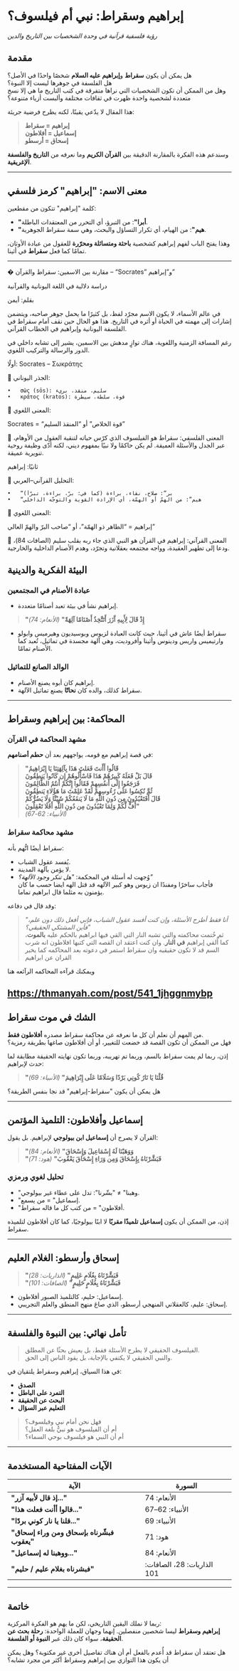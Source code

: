 # إبراهيم وسقراط: نبي أم فيلسوف؟ 
*رؤية فلسفية قرآنية في وحدة الشخصيات بين التاريخ والدين*

## مقدمة  
هل يمكن أن يكون **سقراط** و**إبراهيم عليه السلام** شخصًا واحدًا في الأصل؟  
هل الفلسفة في جوهرها ليست إلا النبوة؟  
وهل من الممكن أن تكون الشخصيات التي نراها متفرقة في كتب التاريخ ما هي إلا نسخ متعددة لشخصية واحدة ظهرت في ثقافات مختلفة وألبست أزياء متنوعة؟

هذا المقال لا يدّعي يقينًا، لكنه يطرح فرضية جريئة:  
> **إبراهيم = سقراط  
> إسماعيل = أفلاطون  
> إسحاق = أرسطو**

وسندعم هذه الفكرة بالمقارنة الدقيقة بين **القرآن الكريم** وما نعرفه من **التاريخ والفلسفة الإغريقية**.

---

## معنى الاسم: "إبراهيم" كرمز فلسفي  
كلمة "إبراهيم" تتكون من مقطعين:
- **"أبرا"**: من التبرؤ، أي التحرر من المعتقدات الباطلة.
- **"هيم"**: من الهيام، أي تكرار التساؤل والبحث، وهي سمة سقراط الجوهرية.

وهذا يفتح الباب لفهم إبراهيم كشخصية **باحثة ومتسائلة ومحرّرة** للعقول من عبادة الأوثان، تمامًا كما فعل **سقراط** في أثينا.

---


� مقارنة بين الاسمين: 
سقراط والقرآن – “Socrates” و”إبراهيم”



دراسة دلالية في اللغة اليونانية والقرآنية


بقلم: أيمن



في عالم الأسماء، لا يكون الاسم مجرّد لفظ، بل كثيرًا ما يحمل جوهر صاحبه، ويتضمن إشارات إلى مهمته في الحياة أو أثره في التاريخ. هذا هو الحال حين نقف أمام سقراط في الفلسفة اليونانية وإبراهيم في الخطاب القرآني.

رغم المسافة الزمنية واللغوية، هناك توازٍ مدهش بين الاسمين، يشير إلى تشابه داخلي في الدور والرسالة والتركيب اللغوي.




أولًا: 
Socrates – Σωκράτης



🧬 الجذر اليوناني:


	•	σῶς (sōs): سليم، منقذ، بريء
	•	κράτος (kratos): قوة، سلطة، سيطرة


🔹 المعنى اللغوي:

Socrates = “قوة الخلاص” أو “المنقذ السليم”

🔹 المعنى الفلسفي:
سقراط هو الفيلسوف الذي كرّس حياته لتنقية العقول من الأوهام، عبر الجدل والأسئلة العميقة. لم يكن حاكمًا ولا نبيًا بمفهوم ديني، لكنه أدّى وظيفة روحية تنويرية عميقة.




ثانيًا: 
إبراهيم



🧬 التحليل القرآني–العربي:


	•	“بر”: صلاح، نقاء، براءة (كما في: برّ، براءة، تبرّأ)
	•	“هيم”: من الهمّ أو الهمّة، أي الإرادة القوية والتوجّه الداخلي


🔹 المعنى اللغوي:

إبراهيم = “الطاهر ذو الهمّة”، أو “صاحب البرّ والهمّ العالي”

🔹 المعنى القرآني:
إبراهيم في القرآن هو النبي الذي جاء ربه بقلب سليم (الصافات 84)، ودعا إلى تطهير العقيدة، وواجه مجتمعه بعقلانية وتجرّد، وهدم الأصنام الداخلية والخارجية.



## البيئة الفكرية والدينية  
### عبادة الأصنام في المجتمعين  
- إبراهيم نشأ في بيئة تعبد أصنامًا متعددة.  
> **"إِذْ قَالَ لِأَبِيهِ آَزَرَ أَتَتَّخِذُ أَصْنَامًا آلِهَةً"** *(الأنعام: 74)*

- سقراط أيضًا عاش في أثينا، حيث كانت العبادة لزيوس وبوسيديون وهيرميس وابولو وارتيميس واريس ودينوس وأثينا وأفروديت، وهي آلهة مجسدة في تماثيل، تُعبد كما الأصنام تمامًا.

### الوالد الصانع للتماثيل  
- إبراهيم كان أبوه يصنع الأصنام.  
- سقراط كذلك، والده كان **نحاتًا** يصنع تماثيل الآلهة.

---

## المحاكمة: بين إبراهيم وسقراط  
### مشهد المحاكمة في القرآن  
في قصة إبراهيم مع قومه، يواجههم بعد أن **حطم أصنامهم**:

> **"قَالُوا أَأَنتَ فَعَلتَ هَذَا بِآلِهَتِنَا يَا إِبْرَاهِيمُ  
قَالَ بَلْ فَعَلَهُ كَبِيرُهُمْ هَذَا فَاسْأَلُوهُمْ إِن كَانُوا يَنطِقُونَ  
فَرَجَعُوا إِلَى أَنفُسِهِمْ فَقَالُوا إِنَّكُمْ أَنتُمُ الظَّالِمُونَ  
ثُمَّ نُكِسُوا عَلَى رُءُوسِهِمْ لَقَدْ عَلِمْتَ مَا هَؤُلاءِ يَنطِقُونَ  
قَالَ أَفَتَعْبُدُونَ مِن دُونِ اللَّهِ مَا لَا يَنفَعُكُمْ شَيْئًا وَلَا يَضُرُّكُمْ  
أُفٍّ لَّكُمْ وَلِمَا تَعْبُدُونَ مِن دُونِ اللَّهِ أَفَلَا تَعْقِلُونَ"**  
*(الأنبياء: 62-67)*

### مشهد محاكمة سقراط  
سقراط أيضًا اتُّهم بأنه:
- يُفسد عقول الشباب.
- لا يؤمن بآلهة المدينة.
- وُجهت له أسئلة في المحكمة: *"هل تنكر وجود الآلهة؟"*  
فأجاب ساخرًا ومفندًا ان زيوس وهو كبير الآلهه قد قتل الهه ايضا حسب ما كان يؤمنون به مثلما قال ابراهيم تماما.

وقد قال في دفاعه:  
> *"أنا فقط أطرح الأسئلة، وإن كنت أفسد عقول الشباب، فإني أفعل ذلك دون علم، فأين المشتكي الحقيقي؟"*  
ثم خُتمت محاكمته والتي تشبه النار التي القي فيها ابراهيم بالحكم عليه **بالموت**، كما أُلقي إبراهيم **في النار**. وان كنت اعتقد ان القصه التي كتبها افلاطون انه شرب السم قد لا تكون حقيقيه وان سقراط استمر في دعوته بعد المحاكمه كما يخبر القران عن ابراهيم

ويمكنك قرآءه المحاكمه الرآئعه هنا

https://thmanyah.com/post/541_1jhggnmybp
---

## الشك في موت سقراط  
من المهم أن نعلم أن كل ما نعرفه عن محاكمة سقراط مصدره **أفلاطون فقط**.  
فهل من الممكن أن تكون القصة قد خضعت للتغيير، أو أن أفلاطون صاغها بطريقة رمزية؟

إذن، ربما لم يمت سقراط بالسم، وربما تم تهريبه، وربما تكون نهايته الحقيقة مطابقة لما حدث لإبراهيم:  
> **"قُلْنَا يَا نَارُ كُونِي بَرْدًا وَسَلَامًا عَلَى إِبْرَاهِيمَ"** *(الأنبياء: 69)*

هل يمكن أن يكون "سقراط-إبراهيم" قد نجا بنفس الطريقة؟

---

## إسماعيل وأفلاطون: التلميذ المؤتمن  
القرآن لا يصرح أن **إسماعيل ابن بيولوجي** لإبراهيم. بل يقول:

> **"وَوَهَبْنَا لَهُ إِسْمَاعِيلَ وَإِسْحَاقَ"** *(الأنعام: 84)*  
> **"فَبَشَّرْنَاهُ بِإِسْحَاقَ وَمِن وَرَاءِ إِسْحَاقَ يَعْقُوبَ"** *(هود: 71)*

### تحليل لغوي ورمزي  
- "وهبنا" ≠ "بشّرنا": تدل على عطاء غير بيولوجي.  
- "إسماعيل" = من يسمع.  
- "أفلاطون" = من كتب كل ما قاله سقراط.

إذن، من الممكن أن يكون **إسماعيل تلميذًا مقربًا** لا ابنًا بيولوجيًا، كما كان أفلاطون لتلميذه سقراط.

---

## إسحاق وأرسطو: الغلام العليم  
> **"فَبَشَّرْنَاهُ بِغُلَامٍ عَلِيمٍ"** *(الذاريات: 28)*  
> **"فَبَشَّرْنَاهُ بِغُلَامٍ حَلِيمٍ"** *(الصافات: 101)*

- إسماعيل: حليم، كالتلميذ الصبور أفلاطون.  
- إسحاق: عليم، كالعقلاني المنهجي أرسطو، الذي صاغ منهج المنطق والعلم التجريبي.

---

## تأمل نهائي: بين النبوة والفلسفة  
> الفيلسوف الحقيقي لا يطرح الأسئلة فقط، بل يعيش بحثًا عن المطلق.  
> والنبي الحقيقي لا يكتفي بالإجابة، بل يقود الناس إلى الحق.

في هذا السياق، إبراهيم وسقراط يلتقيان في:
- **الصدق**
- **التمرد على الباطل**
- **البحث عن الحقيقة**
- **التعليم عبر السؤال**

> فهل نحن أمام نبي وفيلسوف؟  
> أم أن الفيلسوف هو نبيٌّ بلغة العقل؟  
> أم أن النبي هو فيلسوف بوحي السماء؟

---

## الآيات المفتاحية المستخدمة

| الآية | السورة |
|------|--------|
| **"إذ قال لأبيه آزر..."** | الأنعام: 74 |
| **"قالوا أأنت فعلت هذا..."** | الأنبياء: 62–67 |
| **"قلنا يا نار كوني بردًا..."** | الأنبياء: 69 |
| **"فبشّرناه بإسحاق ومن وراء إسحاق يعقوب"** | هود: 71 |
| **"ووهبنا له إسماعيل..."** | الأنعام: 84 |
| **"فبشرناه بغلام عليم / حليم"** | الذاريات: 28، الصافات: 101 |

---

## خاتمة  
ربما لا نملك اليقين التاريخي، لكن ما يهم هو الفكرة المركزية:  
**إبراهيم وسقراط** ليسا شخصين منفصلين. إنهما وجهان للعملة الواحدة: **رحلة بحث عن الحقيقة**، سواء كان ذلك عبر **النبوة أو الفلسفة**.

هل تعتقد أن سقراط قد أُعدم بالفعل أم أن هناك تفاصيل أخرى غير مكتوبة؟ وهل يمكن أن يكون هذا التوازي بين إبراهيم وسقراط أكثر من مجرد تشابه؟
